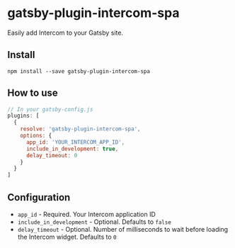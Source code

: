 # gatsby-plugin-intercom-spa

Easily add Intercom to your Gatsby site.

## Install
`npm install --save gatsby-plugin-intercom-spa`

## How to use

```javascript
// In your gatsby-config.js
plugins: [
  {
    resolve: 'gatsby-plugin-intercom-spa',
    options: {
      app_id: 'YOUR_INTERCOM_APP_ID',
      include_in_development: true,
      delay_timeout: 0
    }
  }
]
```

## Configuration

- `app_id` - Required. Your Intercom application ID
- `include_in_development` - Optional. Defaults to `false`
- `delay_timeout` - Optional. Number of milliseconds to wait before loading the Intercom widget. Defaults to `0`
